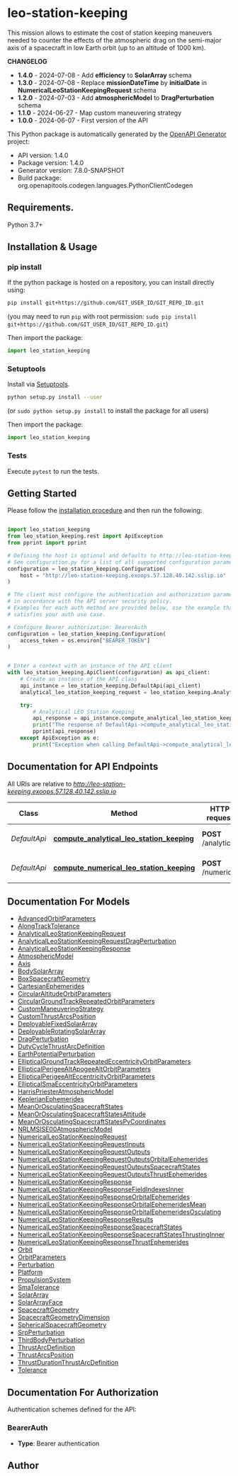 # leo-station-keeping
This mission allows to estimate the cost of station keeping maneuvers needed 
to counter the effects of the atmospheric drag on the semi-major axis of a 
spacecraft in low Earth orbit (up to an altitude of 1000 km). 

<b>CHANGELOG</b>
<ul>
  <li><b>1.4.0</b> - 2024-07-08 - Add <b>efficiency</b> to <b>SolarArray</b> schema</li>
  <li><b>1.3.0</b> - 2024-07-08 - Replace <b>missionDateTime</b> by <b>initialDate</b> in <b>NumericalLeoStationKeepingRequest</b> schema</li> 
  <li><b>1.2.0</b> - 2024-07-03 - Add <b>atmosphericModel</b> to <b>DragPerturbation</b> schema</li>
  <li><b>1.1.0</b> - 2024-06-27 - Map custom maneuvering strategy</li>
  <li><b>1.0.0</b> - 2024-06-07 - First version of the API</li>
</ul>


This Python package is automatically generated by the [OpenAPI Generator](https://openapi-generator.tech) project:

- API version: 1.4.0
- Package version: 1.4.0
- Generator version: 7.8.0-SNAPSHOT
- Build package: org.openapitools.codegen.languages.PythonClientCodegen

## Requirements.

Python 3.7+

## Installation & Usage
### pip install

If the python package is hosted on a repository, you can install directly using:

```sh
pip install git+https://github.com/GIT_USER_ID/GIT_REPO_ID.git
```
(you may need to run `pip` with root permission: `sudo pip install git+https://github.com/GIT_USER_ID/GIT_REPO_ID.git`)

Then import the package:
```python
import leo_station_keeping
```

### Setuptools

Install via [Setuptools](http://pypi.python.org/pypi/setuptools).

```sh
python setup.py install --user
```
(or `sudo python setup.py install` to install the package for all users)

Then import the package:
```python
import leo_station_keeping
```

### Tests

Execute `pytest` to run the tests.

## Getting Started

Please follow the [installation procedure](#installation--usage) and then run the following:

```python

import leo_station_keeping
from leo_station_keeping.rest import ApiException
from pprint import pprint

# Defining the host is optional and defaults to http://leo-station-keeping.exoops.57.128.40.142.sslip.io
# See configuration.py for a list of all supported configuration parameters.
configuration = leo_station_keeping.Configuration(
    host = "http://leo-station-keeping.exoops.57.128.40.142.sslip.io"
)

# The client must configure the authentication and authorization parameters
# in accordance with the API server security policy.
# Examples for each auth method are provided below, use the example that
# satisfies your auth use case.

# Configure Bearer authorization: BearerAuth
configuration = leo_station_keeping.Configuration(
    access_token = os.environ["BEARER_TOKEN"]
)


# Enter a context with an instance of the API client
with leo_station_keeping.ApiClient(configuration) as api_client:
    # Create an instance of the API class
    api_instance = leo_station_keeping.DefaultApi(api_client)
    analytical_leo_station_keeping_request = leo_station_keeping.AnalyticalLeoStationKeepingRequest() # AnalyticalLeoStationKeepingRequest | 

    try:
        # Analytical LEO Station Keeping
        api_response = api_instance.compute_analytical_leo_station_keeping(analytical_leo_station_keeping_request)
        print("The response of DefaultApi->compute_analytical_leo_station_keeping:\n")
        pprint(api_response)
    except ApiException as e:
        print("Exception when calling DefaultApi->compute_analytical_leo_station_keeping: %s\n" % e)

```

## Documentation for API Endpoints

All URIs are relative to *http://leo-station-keeping.exoops.57.128.40.142.sslip.io*

Class | Method | HTTP request | Description
------------ | ------------- | ------------- | -------------
*DefaultApi* | [**compute_analytical_leo_station_keeping**](docs/DefaultApi.md#compute_analytical_leo_station_keeping) | **POST** /analytical | Analytical LEO Station Keeping
*DefaultApi* | [**compute_numerical_leo_station_keeping**](docs/DefaultApi.md#compute_numerical_leo_station_keeping) | **POST** /numerical | Numerical LEO Station Keeping


## Documentation For Models

 - [AdvancedOrbitParameters](docs/AdvancedOrbitParameters.md)
 - [AlongTrackTolerance](docs/AlongTrackTolerance.md)
 - [AnalyticalLeoStationKeepingRequest](docs/AnalyticalLeoStationKeepingRequest.md)
 - [AnalyticalLeoStationKeepingRequestDragPerturbation](docs/AnalyticalLeoStationKeepingRequestDragPerturbation.md)
 - [AnalyticalLeoStationKeepingResponse](docs/AnalyticalLeoStationKeepingResponse.md)
 - [AtmosphericModel](docs/AtmosphericModel.md)
 - [Axis](docs/Axis.md)
 - [BodySolarArray](docs/BodySolarArray.md)
 - [BoxSpacecraftGeometry](docs/BoxSpacecraftGeometry.md)
 - [CartesianEphemerides](docs/CartesianEphemerides.md)
 - [CircularAltitudeOrbitParameters](docs/CircularAltitudeOrbitParameters.md)
 - [CircularGroundTrackRepeatedOrbitParameters](docs/CircularGroundTrackRepeatedOrbitParameters.md)
 - [CustomManeuveringStrategy](docs/CustomManeuveringStrategy.md)
 - [CustomThrustArcsPosition](docs/CustomThrustArcsPosition.md)
 - [DeployableFixedSolarArray](docs/DeployableFixedSolarArray.md)
 - [DeployableRotatingSolarArray](docs/DeployableRotatingSolarArray.md)
 - [DragPerturbation](docs/DragPerturbation.md)
 - [DutyCycleThrustArcDefinition](docs/DutyCycleThrustArcDefinition.md)
 - [EarthPotentialPerturbation](docs/EarthPotentialPerturbation.md)
 - [EllipticalGroundTrackRepeatedEccentricityOrbitParameters](docs/EllipticalGroundTrackRepeatedEccentricityOrbitParameters.md)
 - [EllipticalPerigeeAltApogeeAltOrbitParameters](docs/EllipticalPerigeeAltApogeeAltOrbitParameters.md)
 - [EllipticalPerigeeAltEccentricityOrbitParameters](docs/EllipticalPerigeeAltEccentricityOrbitParameters.md)
 - [EllipticalSmaEccentricityOrbitParameters](docs/EllipticalSmaEccentricityOrbitParameters.md)
 - [HarrisPriesterAtmosphericModel](docs/HarrisPriesterAtmosphericModel.md)
 - [KeplerianEphemerides](docs/KeplerianEphemerides.md)
 - [MeanOrOsculatingSpacecraftStates](docs/MeanOrOsculatingSpacecraftStates.md)
 - [MeanOrOsculatingSpacecraftStatesAttitude](docs/MeanOrOsculatingSpacecraftStatesAttitude.md)
 - [MeanOrOsculatingSpacecraftStatesPvCoordinates](docs/MeanOrOsculatingSpacecraftStatesPvCoordinates.md)
 - [NRLMSISE00AtmosphericModel](docs/NRLMSISE00AtmosphericModel.md)
 - [NumericalLeoStationKeepingRequest](docs/NumericalLeoStationKeepingRequest.md)
 - [NumericalLeoStationKeepingRequestInputs](docs/NumericalLeoStationKeepingRequestInputs.md)
 - [NumericalLeoStationKeepingRequestOutputs](docs/NumericalLeoStationKeepingRequestOutputs.md)
 - [NumericalLeoStationKeepingRequestOutputsOrbitalEphemerides](docs/NumericalLeoStationKeepingRequestOutputsOrbitalEphemerides.md)
 - [NumericalLeoStationKeepingRequestOutputsSpacecraftStates](docs/NumericalLeoStationKeepingRequestOutputsSpacecraftStates.md)
 - [NumericalLeoStationKeepingRequestOutputsThrustEphemerides](docs/NumericalLeoStationKeepingRequestOutputsThrustEphemerides.md)
 - [NumericalLeoStationKeepingResponse](docs/NumericalLeoStationKeepingResponse.md)
 - [NumericalLeoStationKeepingResponseFieldIndexesInner](docs/NumericalLeoStationKeepingResponseFieldIndexesInner.md)
 - [NumericalLeoStationKeepingResponseOrbitalEphemerides](docs/NumericalLeoStationKeepingResponseOrbitalEphemerides.md)
 - [NumericalLeoStationKeepingResponseOrbitalEphemeridesMean](docs/NumericalLeoStationKeepingResponseOrbitalEphemeridesMean.md)
 - [NumericalLeoStationKeepingResponseOrbitalEphemeridesOsculating](docs/NumericalLeoStationKeepingResponseOrbitalEphemeridesOsculating.md)
 - [NumericalLeoStationKeepingResponseResults](docs/NumericalLeoStationKeepingResponseResults.md)
 - [NumericalLeoStationKeepingResponseSpacecraftStates](docs/NumericalLeoStationKeepingResponseSpacecraftStates.md)
 - [NumericalLeoStationKeepingResponseSpacecraftStatesThrustingInner](docs/NumericalLeoStationKeepingResponseSpacecraftStatesThrustingInner.md)
 - [NumericalLeoStationKeepingResponseThrustEphemerides](docs/NumericalLeoStationKeepingResponseThrustEphemerides.md)
 - [Orbit](docs/Orbit.md)
 - [OrbitParameters](docs/OrbitParameters.md)
 - [Perturbation](docs/Perturbation.md)
 - [Platform](docs/Platform.md)
 - [PropulsionSystem](docs/PropulsionSystem.md)
 - [SmaTolerance](docs/SmaTolerance.md)
 - [SolarArray](docs/SolarArray.md)
 - [SolarArrayFace](docs/SolarArrayFace.md)
 - [SpacecraftGeometry](docs/SpacecraftGeometry.md)
 - [SpacecraftGeometryDimension](docs/SpacecraftGeometryDimension.md)
 - [SphericalSpacecraftGeometry](docs/SphericalSpacecraftGeometry.md)
 - [SrpPerturbation](docs/SrpPerturbation.md)
 - [ThirdBodyPerturbation](docs/ThirdBodyPerturbation.md)
 - [ThrustArcDefinition](docs/ThrustArcDefinition.md)
 - [ThrustArcsPosition](docs/ThrustArcsPosition.md)
 - [ThrustDurationThrustArcDefinition](docs/ThrustDurationThrustArcDefinition.md)
 - [Tolerance](docs/Tolerance.md)


<a id="documentation-for-authorization"></a>
## Documentation For Authorization


Authentication schemes defined for the API:
<a id="BearerAuth"></a>
### BearerAuth

- **Type**: Bearer authentication


## Author




